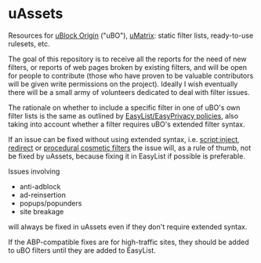 # uAssets
Resources for [uBlock Origin](https://github.com/gorhill/uBlock) ("uBO"), [uMatrix](https://github.com/gorhill/uMatrix/): static filter lists, ready-to-use rulesets, etc.

The goal of this repository is to receive all the reports for the need of new filters, or reports of web pages broken by existing filters, and will be open for people to contribute (those who have proven to be valuable contributors will be given write permissions on the project). Ideally I wish eventually there will be a small army of volunteers dedicated to deal with filter issues.

The rationale on whether to include a specific filter in one of uBO's own filter lists is the same as outlined by [EasyList/EasyPrivacy policies](https://easylist.to/pages/policy.html), also taking into account whether a filter requires uBO's extended filter syntax.

If an issue can be fixed without using extended syntax, i.e. [script:inject](https://github.com/gorhill/uBlock/wiki/Static-filter-syntax#scriptlet-injection), [redirect](https://github.com/gorhill/uBlock/wiki/Static-filter-syntax#redirect) or [procedural cosmetic filters](https://github.com/gorhill/uBlock/wiki/Static-filter-syntax#procedural-cosmetic-filters) the issue will, as a rule of thumb, not be fixed by uAssets, because fixing it in EasyList if possible is preferable.

Issues involving

- anti-adblock
- ad-reinsertion
- popups/popunders
- site breakage

will always be fixed in uAssets even if they don't require extended syntax.


If the ABP-compatible fixes are for high-traffic sites, they should be added to uBO filters until they are added to EasyList.
